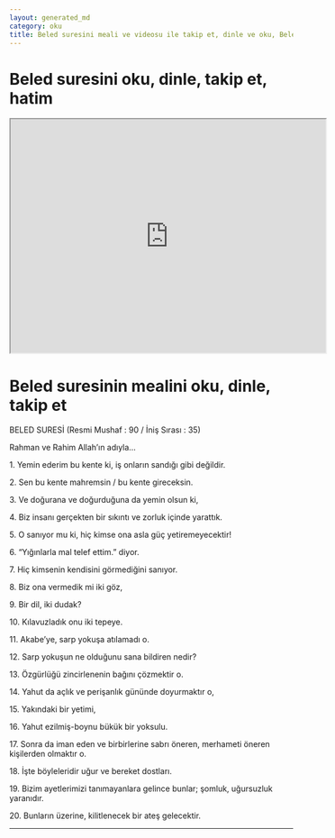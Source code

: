 ```yaml
---
layout: generated_md
category: oku
title: Beled suresini meali ve videosu ile takip et, dinle ve oku, Beled dinle, Beled meali, hatim dinle, hatim yap.
---
```


<div class="container">
  <div class="row">
    <div class="col-lg-12">
      <h1>Beled suresini oku, dinle, takip et, hatim</h1>
      <!--<div class="div-youtube-embed">-->
      <div class="">
        <iframe width="560" height="415" src="https://www.youtube.com/embed/">frameborder="0" allowfullscreen></iframe>
      </div>
    </div>
  </div>

  <div class="row">
    <div class="col-lg-12">
      <h1>Beled suresinin mealini oku, dinle, takip et</h1>
      <div><p>BELED SURESİ (Resmi Mushaf : 90 / İniş Sırası : 35)</p><p>Rahman ve Rahim Allah’ın adıyla…</p><p></p><p></p><p>1. Yemin ederim bu kente ki, iş onların sandığı gibi değildir.</p><p></p><p></p><p>2. Sen bu kente mahremsin / bu kente gireceksin.</p><p></p><p></p><p>3. Ve doğurana ve doğurduğuna da yemin olsun ki,</p><p></p><p></p><p>4. Biz insanı gerçekten bir sıkıntı ve zorluk içinde yarattık.</p><p></p><p></p><p>5. O sanıyor mu ki, hiç kimse ona asla güç yetiremeyecektir!</p><p></p><p></p><p>6. “Yığınlarla mal telef ettim.” diyor.</p><p></p><p></p><p>7. Hiç kimsenin kendisini görmediğini sanıyor.</p><p></p><p></p><p>8. Biz ona vermedik mi iki göz,</p><p></p><p></p><p>9. Bir dil, iki dudak?</p><p></p><p></p><p>10. Kılavuzladık onu iki tepeye.</p><p></p><p></p><p>11. Akabe’ye, sarp yokuşa atılamadı o.</p><p></p><p></p><p>12. Sarp yokuşun ne olduğunu sana bildiren nedir?</p><p></p><p></p><p>13. Özgürlüğü zincirlenenin bağını çözmektir o.</p><p></p><p></p><p>14. Yahut da açlık ve perişanlık gününde doyurmaktır o,</p><p></p><p></p><p>15. Yakındaki bir yetimi,</p><p></p><p></p><p>16. Yahut ezilmiş-boynu bükük bir yoksulu.</p><p></p><p></p><p>17. Sonra da iman eden ve birbirlerine sabrı öneren, merhameti öneren kişilerden olmaktır o.</p><p></p><p></p><p>18. İşte böyleleridir uğur ve bereket dostları.</p><p></p><p></p><p>19. Bizim ayetlerimizi tanımayanlara gelince bunlar; şomluk, uğursuzluk yaranıdır.</p><p></p><p></p><p>20. Bunların üzerine, kilitlenecek bir ateş gelecektir.</p><p></p><p></p><p></p><p></p></div>
    </div>
  </div>
</div>
<hr />